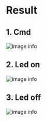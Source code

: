 
# Result

## 1. Cmd
![image info](./Image/cmd.png)
## 2. Led on
![image info](./Image/led_on.png)
## 3. Led off
![image info](./Image/led_off.png)